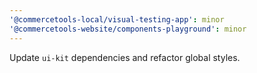 ```yaml
---
'@commercetools-local/visual-testing-app': minor
'@commercetools-website/components-playground': minor
---
```


Update `ui-kit` dependencies and refactor global styles.
